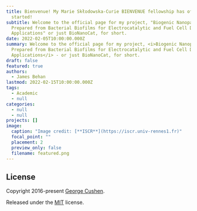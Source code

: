 ```yaml
---
title: Bienvenue! My Marie Skłodowska-Curie BIENVENUE fellowship has officially
  started!
subtitle: Welcome to the official page for my project, "Biogenic Nanoparticles
  Prepared from Bacterial Biofilms for Electrocatalytic and Fuel Cell Device
  Applications" or just BioNanoCat, for short.
date: 2022-02-05T10:00:00.000Z
summary: Welcome to the official page for my project, <i>Biogenic Nanoparticles
  Prepared from Bacterial Biofilms for Electrocatalytic and Fuel Cell Device
  Applications</i> - or just BioNanoCat, for short.
draft: false
featured: true
authors:
  - James Behan
lastmod: 2022-02-15T10:00:00.000Z
tags:
  - Academic
  - null
categories:
  - null
  - null
projects: []
image:
  caption: "Image credit: [**ISCR**](https://iscr.univ-rennes1.fr)"
  focal_point: ""
  placement: 2
  preview_only: false
  filename: featured.png
---
```

## License

Copyright 2016-present [George Cushen](https://georgecushen.com).

Released under the [MIT](https://github.com/wowchemy/wowchemy-hugo-modules/blob/master/LICENSE.md) license.